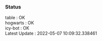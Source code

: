 ### Status


table : OK  
hogwarts : OK  
icy-bot : OK  
Latest Update : 2022-05-07 10:09:32.338461
